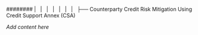 ######## |   |   |   |   |   |   |   ├── Counterparty Credit Risk Mitigation Using Credit Support Annex (CSA)

*Add content here*